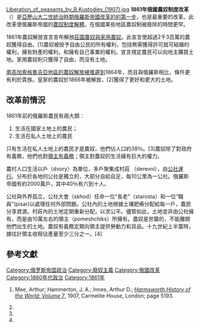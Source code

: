 [Liberation_of_peasants_by_B.Kustodiev_(1907).jpg](https://zh.wikipedia.org/wiki/File:Liberation_of_peasants_by_B.Kustodiev_\(1907\).jpg "fig:Liberation_of_peasants_by_B.Kustodiev_(1907).jpg")
**1861年俄國農奴制度改革**（）是[亞歷山大二世統治時期](https://zh.wikipedia.org/wiki/亞歷山大二世_\(俄國\) "wikilink")[俄羅斯帝國改革的的第一步](https://zh.wikipedia.org/wiki/俄羅斯帝國 "wikilink")，也是最重要的改革。此改革使俄羅斯帝國的[農奴制度解體](../Page/農奴制.md "wikilink")。在俄國某些地區農奴制被廢除的時間更早。

1861年農奴解放宣言宣布解放[莊園農奴與家用農奴](https://zh.wikipedia.org/wiki/莊園 "wikilink")。此宣言使超過2千3百萬的農奴獲得自由。\[1\]農奴被授予自由公民的所有權利，包括無需獲得許可就可結婚的權利，擁有財產的權利，和擁有自己事業的權利。宣言規定農民可以向地主購買土地。家用農奴則只獲得了自由，而沒有土地。

[南高加索](https://zh.wikipedia.org/wiki/南高加索 "wikilink")[格魯吉亞地區的農奴解放被推遲到](https://zh.wikipedia.org/wiki/格魯吉亞 "wikilink")1864年，而且與俄羅斯相比，條件更有利於貴族。皇家的農奴於1866年被解放，\[2\]獲得了更好和更大的土地。

## 改革前情況

1861年前的俄羅斯農民有兩大類：

1.  生活在國家土地上的農民；
2.  生活在私人土地上的農民

只有生活在私人土地上的農民才是農奴，他們佔人口約38％。\[3\]農奴除了對政府有義務，他們也對[領主有義務](https://zh.wikipedia.org/wiki/領主 "wikilink")；領主對農奴的生活擁有巨大的權力。

農村人口生活以戶（dvory）為單位，多戶聚集成村莊
（derevni），由[公社運行](https://zh.wikipedia.org/wiki/公社 "wikilink")。分布於各地的公社是獨立的，大部分自給自足，每10公里為一公社。俄羅斯帝國有約2000萬戶，其中40％有六到十人。

公社與外界孤立，公社大會（skhod）任命一位“長老”（starosta）和一位“職員”(pisar)以處理任何外部問題。公社內的土地根據土壤肥瘠分配給每一戶，農民分享資源。村莊內的土地定期重新分配，以求公平。儘管如此，土地並非由公社擁有，而是由10萬左右的領主（pomeshchiks）所擁有。農奴是世襲的，不能離開他們出生的土地。農奴有義務定期向領主提供勞動力和貨品。十九世紀上半葉時，據估計領主收租佔產量至少三分之一。\[4\]

## 參考文獻

[Category:俄罗斯帝国政治](https://zh.wikipedia.org/wiki/Category:俄罗斯帝国政治 "wikilink")
[Category:廢奴主義](https://zh.wikipedia.org/wiki/Category:廢奴主義 "wikilink")
[Category:俄國改革](https://zh.wikipedia.org/wiki/Category:俄國改革 "wikilink")
[Category:1860年代政治](https://zh.wikipedia.org/wiki/Category:1860年代政治 "wikilink")
[Category:1861年](https://zh.wikipedia.org/wiki/Category:1861年 "wikilink")

1.  Mee, Arthur; Hammerton, J. A.; Innes, Arthur D.; *[Harmsworth
    History of the World:
    Volume 7](http://www.archive.org/stream/harmsworthhistor07meea/harmsworthhistor07meea_djvu.txt)*,
    1907, Carmelite House, London; page 5193.

2.
3.

4.